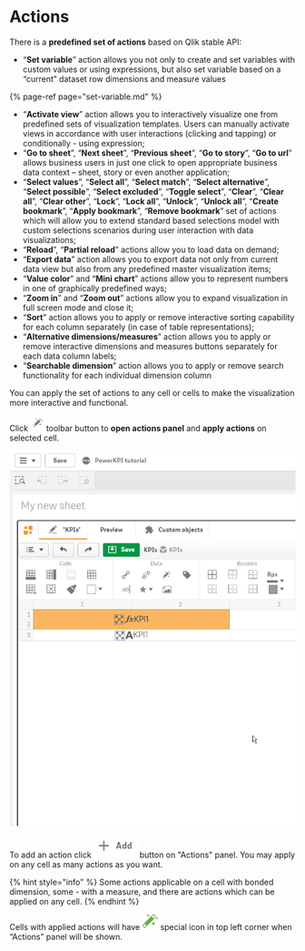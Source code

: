 # Actions


There is a **predefined set of actions** based on Qlik stable API:

* “**Set variable**” action allows you not only to create and set variables with custom values or using expressions, but also set variable based on a “current” dataset row dimensions and measure values

{% page-ref page="set-variable.md" %}

* “**Activate view**” action allows you to interactively visualize one from predefined sets of visualization templates. Users can manually activate views in accordance with user interactions \(clicking and tapping\) or conditionally - using expression;
* “**Go to sheet**”, “**Next sheet**”, “**Previous sheet**”, “**Go to story**”, “**Go to url**” allows business users in just one click to open appropriate business data context – sheet, story or even another application;
* “**Select values**”, “**Select all**”, “**Select match**”, “**Select alternative**”, “**Select possible**”, “**Select excluded**”, “**Toggle select**”, “**Clear**”, “**Clear all**”, “**Clear other**”, “**Lock**”, “**Lock all**”, “**Unlock**”, “**Unlock all**”, “**Create bookmark**”, “**Apply bookmark**”, “**Remove bookmark**” set of actions which will allow you to extend standard based selections model with custom selections scenarios during user interaction with data visualizations;
* “**Reload**”, “**Partial reload**” actions allow you to load data on demand;
* “**Export data**” action allows you to export data not only from current data view but also from any predefined master visualization items;
* “**Value color**” and “**Mini chart**” actions allow you to represent numbers in one of graphically predefined ways;
* “**Zoom in**” and “**Zoom out**” actions allow you to expand visualization in full screen mode and close it;
* “**Sort**” action allows you to apply or remove interactive sorting capability for each column separately \(in case of table representations\);
* “**Alternative dimensions/measures**” action allows you to apply or remove interactive dimensions and measures buttons separately for each data column labels;
* “**Searchable dimension**” action allows you to apply or remove search functionality for each individual dimension column

You can apply the set of actions to any cell or cells to make the visualization more interactive and functional.

Click ![](../.gitbook/assets/image%20%281%29.png)toolbar  button to **open actions panel** and **apply actions** on selected cell.

![](../.gitbook/assets/2019-04-02_15-40-33.gif)

To add an action click ![](../.gitbook/assets/image%20%285%29.png)button on "Actions" panel. You may apply on any cell as many actions as you want.

{% hint style="info" %}
Some actions applicable on a cell with bonded dimension, some - with a measure, and there are actions which can be applied on any cell.
{% endhint %}

Cells with applied actions will have ![](../.gitbook/assets/image%20%2869%29.png)special icon in top left corner when “Actions” panel will be shown.



